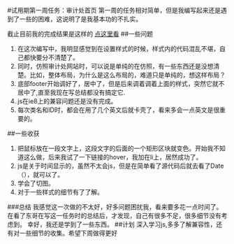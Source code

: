 #试用期第一周任务：审计处首页
第一周的任务相对简单，但是我编写起来还是遇到了一些的困难，这说明了是我基本功的不扎实。

截止目前我的完成结果是这样的 [点这里看](https://github.com/hobofire/work/blob/master/week1.md/index.html)
##一些问题
1. 在这次编写中，我明显感觉到在设置样式的时候，样式内的代码混乱不堪，自己都快要分不清楚了。
2. 同时，仿照审计处网站时，可以说是单纯的在仿照，有一些东西还是没想清楚。比如，整体布局，为什么是这么布局的，难道只是单纯的，想这样布局？
3. 底部footer开始调好了，居中了，但是后来调着调着上面的样式，突然它就不居中了,直至我现在写总结都没有搞定它.
4. js在ie8上的兼容问题还是没有完成。
5. 每次类名和ID时，都会在用了几个英文后就卡壳了，看来多会一点英文是很重要的。

##一些收获
1. 把鼠标放在一段文字上，这段文字的后面的一个矩形区块就变色。开始我不知道这么做，后来我试了一下链接的hover，我加在li上，居然成功了。
2. js是关于时间显示的，虽然不太会js，但是在简单看了源代码后就去看了Date（），就可以了。
3. 学会了切图。
4. 对于一些样式的细节有了了解。

###总结
我感觉这一次做的不太好，好多问题困扰我，看来要多花一点时间了。在看了东哥在写这一任务时的总结后，才发现，自己有很多不足，很多细节没有考虑到。
幸好，我还是学到了一些东西。
##计划
深入学习js,多多了解兼容性，还有对一些细节的收集。希望下周做得更好
